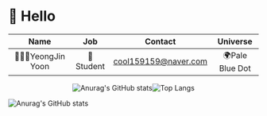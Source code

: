 # 🌅 Hello  

<div align="center"> 
 
| Name | Job | Contact | Universe |  
|:---:|:---:|:---:|:---:|
🙅🏻‍♂️YeongJin Yoon|🌱Student|cool159159@naver.com|🌍Pale Blue Dot| 

![Anurag's GitHub stats](https://github-readme-stats-sigma-five.vercel.app/api?username=Y20221113&show_icons=true&theme=vue)![Top Langs](https://github-readme-stats-sigma-five.vercel.app/api/top-langs/?username=Y20221113&layout=compact&theme=vue)
</div>
 
![Anurag's GitHub stats](https://github-readme-stats.vercel.app/api?username=Y20221113&show_icons=true&theme=dracula)
